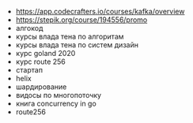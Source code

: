 - https://app.codecrafters.io/courses/kafka/overview
- https://stepik.org/course/194556/promo
- алгокод
- курсы влада тена по алгоритам
- курсы влада тена по систем дизайн
- курс goland 2020
- курс route 256
- стартап
- helix
- шардирование
- видосы по многопоточку
- книга concurrency in go
- route256